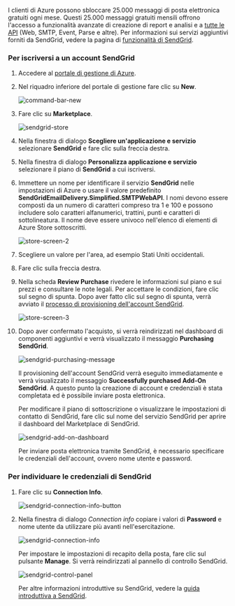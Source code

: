 I clienti di Azure possono sbloccare 25.000 messaggi di posta elettronica gratuiti ogni mese. Questi 25.000 messaggi gratuiti mensili offrono l'accesso a funzionalità avanzate di creazione di report e analisi e a [tutte le API][] \(Web, SMTP, Event, Parse e altre). Per informazioni sui servizi aggiuntivi forniti da SendGrid, vedere la pagina di [funzionalità di SendGrid][].

### Per iscriversi a un account SendGrid

1. Accedere al [portale di gestione di Azure][].

2. Nel riquadro inferiore del portale di gestione fare clic su **New**.

	![command-bar-new][command-bar-new]

3. Fare clic su **Marketplace**.

	![sendgrid-store][sendgrid-store]

4. Nella finestra di dialogo **Scegliere un'applicazione e servizio** selezionare **SendGrid** e fare clic sulla freccia destra.

5. Nella finestra di dialogo **Personalizza applicazione e servizio** selezionare il piano di **SendGrid** a cui iscriversi.

6. Immettere un nome per identificare il servizio **SendGrid** nelle impostazioni di Azure o usare il valore predefinito **SendGridEmailDelivery.Simplified.SMTPWebAPI**. I nomi devono essere composti da un numero di caratteri compreso tra 1 e 100 e possono includere solo caratteri alfanumerici, trattini, punti e caratteri di sottolineatura. Il nome deve essere univoco nell'elenco di elementi di Azure Store sottoscritti.

	![store-screen-2][store-screen-2]

7. Scegliere un valore per l'area, ad esempio Stati Uniti occidentali.

8. Fare clic sulla freccia destra.

9. Nella scheda **Review Purchase** rivedere le informazioni sul piano e sui prezzi e consultare le note legali. Per accettare le condizioni, fare clic sul segno di spunta. Dopo aver fatto clic sul segno di spunta, verrà avviato il [processo di provisioning dell'account SendGrid].

	![store-screen-3][store-screen-3]

10. Dopo aver confermato l'acquisto, si verrà reindirizzati nel dashboard di componenti aggiuntivi e verrà visualizzato il messaggio **Purchasing SendGrid**.

	![sendgrid-purchasing-message][sendgrid-purchasing-message]

	Il provisioning dell'account SendGrid verrà eseguito immediatamente e verrà visualizzato il messaggio **Successfully purchased Add-On SendGrid**. A questo punto la creazione di account e credenziali è stata completata ed è possibile inviare posta elettronica.

	Per modificare il piano di sottoscrizione o visualizzare le impostazioni di contatto di SendGrid, fare clic sul nome del servizio SendGrid per aprire il dashboard del Marketplace di SendGrid.

	![sendgrid-add-on-dashboard][sendgrid-add-on-dashboard]

	Per inviare posta elettronica tramite SendGrid, è necessario specificare le credenziali dell'account, ovvero nome utente e password.

### Per individuare le credenziali di SendGrid ###

1. Fare clic su **Connection Info**.

	![sendgrid-connection-info-button][sendgrid-connection-info-button]

2. Nella finestra di dialogo *Connection info* copiare i valori di **Password** e nome utente da utilizzare più avanti nell'esercitazione.

	![sendgrid-connection-info][sendgrid-connection-info]

	Per impostare le impostazioni di recapito della posta, fare clic sul pulsante **Manage**. Si verrà reindirizzati al pannello di controllo SendGrid.

	![sendgrid-control-panel][sendgrid-control-panel]

	Per altre informazioni introduttive su SendGrid, vedere la [guida introduttiva a SendGrid][].

<!--images-->

[command-bar-new]: ./media/sendgrid-sign-up/sendgrid_BAR_NEW.PNG
[sendgrid-store]: ./media/sendgrid-sign-up/sendgrid_offerings_store.png
[store-screen-2]: ./media/sendgrid-sign-up/sendgrid_store_scrn2.png
[store-screen-3]: ./media/sendgrid-sign-up/sendgrid_store_scrn3.png
[sendgrid-purchasing-message]: ./media/sendgrid-sign-up/sendgrid_purchasing_message.png
[sendgrid-add-on-dashboard]: ./media/sendgrid-sign-up/sendgrid_add-on_dashboard.png
[sendgrid-connection-info]: ./media/sendgrid-sign-up/sendgrid_connection_info.png
[sendgrid-connection-info-button]: ./media/sendgrid-sign-up/sendgrid_connection_info_button.png
[sendgrid-control-panel]: ./media/sendgrid-sign-up/sendgrid_control_panel.png

<!--Links-->

[funzionalità di SendGrid]: http://sendgrid.com/features
[portale di gestione di Azure]: https://manage.windowsazure.com
[guida introduttiva a SendGrid]: http://sendgrid.com/docs
[processo di provisioning dell'account SendGrid]: https://support.sendgrid.com/hc/articles/200181628-Why-is-my-account-being-provisioned-
[tutte le API]: https://sendgrid.com/docs/API_Reference/index.html

<!---HONumber=Oct15_HO3-->